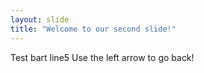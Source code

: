 ```yaml
---
layout: slide
title: "Welcome to our second slide!"
---
```

Test bart line5
Use the left arrow to go back!
